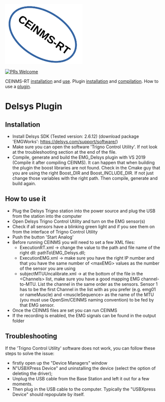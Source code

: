 <img src="https://github.com/CEINMS-RT/ceinmsrt-core-cpp/blob/main/CEINMS-RT_V2_ICON.png" width="50%" alt="CEINMS-RT logo">

[![PRs Welcome](https://img.shields.io/badge/PRs-welcome-brightgreen.svg)]()

CEINMS-RT [installation](https://ceinms-docs.readthedocs.io/en/latest/Installation%20%5BWindows%5D.html) and [use](https://ceinms-docs.readthedocs.io/en/latest/Tutorial%20%5BWindows%5D%5BUbuntu%5D.html).
Plugin [installation](#Installation) and [compilation](https://ceinms-docs.readthedocs.io/en/latest/Compilation%20%5BWindows%5D.html). How to use a [plugin](#How-to-use-it).

# Delsys Plugin

## Installation

* Install Delsys SDK (Tested version: 2.6.12) (download package 'EMGWorks': https://delsys.com/support/software/)
* Make sure you can open the software 'Trigno Control Utility'. If not look at the troubleshooting section at the end of the file. 
* Compile, generate and build the EMG_Delsys plugin with VS 2019 (Compile it after compiling CEINMS). It can happen that when building the plugin the boost libraries are not found. Check in the Cmake guy that you are using the right Boost_DIR and Boost_INCLUDE_DIR. If not just change those variables with the right path. Then compile, generate and build again. 

## How to use it

* Plug the Delsys Trigno station into the power source and plug the USB from the station into the computer
* Open Delsys Trigno Control Utility and turn on the EMG sensor(s)
* Check if all sensors have a blinking green light and if you see them on from the interface of Trigno Control Utility
* Push the button 'Start Analog'
* Before running CEINMS you will need to set a few XML files:
    * ExecutionRT.xml → change the <EMGDevice> value to the path and file name of the right dll: pathTo\EMG_Delsys.dll;
    * ExecutionEMG.xml → make sure you have the right IP number and that you have the same number of <maxEMG\> values as the number of the sensor you are using
    * subjectMTUUncalibrate.xml → at the bottom of the file in the <Channels\> list, make sure you have a good mapping EMG channel-to-MTU. List the channel in the same order as the sensors. Sensor 1 has to be the first Channel in the list with <name> as you prefer (e.g. emg01 or nameMuscle) and <muscleSequence\> as the name of the MTU (you must use OpenSim/CEINMS naming convention) to be fed by that EMG sensor. 
* Once the CEINMS files are set you can run CEINMS
* If the recording is enabled, the EMG signals can be found in the output folder

## Troubleshooting

If the 'Trigno Control Utility' software does not work, you can follow these steps to solve the issue:
* firstly open up the "Device Managers" window 
* N"USBXPress Device" and uninstalling the device (select the option of deleting the driver);
* Unplug the USB cable from the Base Station and left it out for a few moments. 
* Then plug in the USB cable to the computer. Typically the "USBXpress Device" should repopulate by itself.
